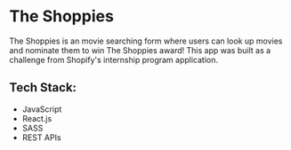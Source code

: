 # The Shoppies

The Shoppies is an movie searching form where users can look up movies and nominate them to win The Shoppies award! This app was built as a challenge from Shopify's internship program application.

## Tech Stack:
- JavaScript
- React.js
- SASS
- REST APIs
